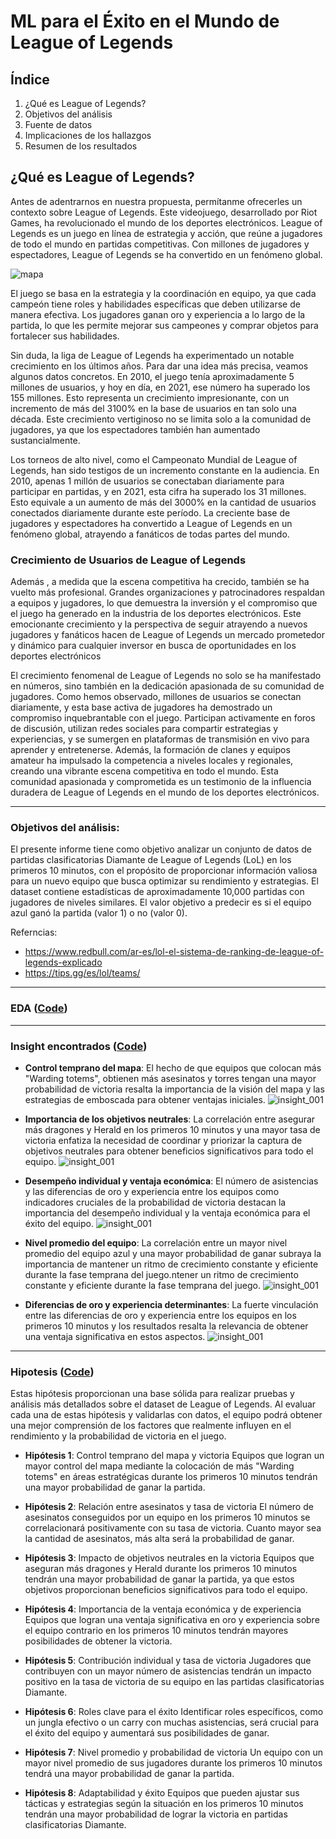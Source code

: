 
# ML para el Éxito en el Mundo de League of Legends

## Índice
   1. ¿Qué es League of Legends?
   2. Objetivos del análisis
   3. Fuente de datos
   4. Implicaciones de los hallazgos
   5. Resumen de los resultados

## ¿Qué es League of Legends? 
Antes de adentrarnos en nuestra propuesta, permítanme    ofrecerles un contexto sobre League of Legends. Este videojuego, desarrollado por Riot Games, ha revolucionado el mundo de los deportes electrónicos. League of Legends es un juego en línea de estrategia y acción, que reúne a jugadores de todo el mundo en partidas competitivas. Con millones de jugadores y espectadores, League of Legends se ha convertido en un fenómeno global.

![mapa](https://www.pinnacle.com/Cms_Data/Contents/Guest/Media/esports2017/Article-Images/LoL/2019/2019-How-to-improve-your-lol-predictions/Esports-Hero-Esports-How-to-improve-your-LoL-predictions.jpg)

El juego se basa en la estrategia y la coordinación en equipo, ya que cada campeón tiene roles y habilidades específicas que deben utilizarse de manera efectiva. Los jugadores ganan oro y experiencia a lo largo de la partida, lo que les permite mejorar sus campeones y comprar objetos para fortalecer sus habilidades.

Sin duda, la liga de League of Legends ha experimentado un notable crecimiento en los últimos años. Para dar una idea más precisa, veamos algunos datos concretos. En 2010, el juego tenía aproximadamente 5 millones de usuarios, y hoy en día, en 2021, ese número ha superado los 155 millones. Esto representa un crecimiento impresionante, con un incremento de más del 3100% en la base de usuarios en tan solo una década. Este crecimiento vertiginoso no se limita solo a la comunidad de jugadores, ya que los espectadores también han aumentado sustancialmente.

Los torneos de alto nivel, como el Campeonato Mundial de League of Legends, han sido testigos de un incremento constante en la audiencia. En 2010, apenas 1 millón de usuarios se conectaban diariamente para participar en partidas, y en 2021, esta cifra ha superado los 31 millones. Esto equivale a un aumento de más del 3000% en la cantidad de usuarios conectados diariamente durante este período. La creciente base de jugadores y espectadores ha convertido a League of Legends en un fenómeno global, atrayendo a fanáticos de todas partes del mundo.

### Crecimiento de Usuarios de League of Legends
Además , a medida que la escena competitiva ha crecido, también se ha vuelto más profesional. Grandes organizaciones y patrocinadores respaldan a equipos y jugadores, lo que demuestra la inversión y el compromiso que el juego ha generado en la industria de los deportes electrónicos. Este emocionante crecimiento y la perspectiva de seguir atrayendo a nuevos jugadores y fanáticos hacen de League of Legends un mercado prometedor y dinámico para cualquier inversor en busca de oportunidades en los deportes electrónicos

El crecimiento fenomenal de League of Legends no solo se ha manifestado en números, sino también en la dedicación apasionada de su comunidad de jugadores. Como hemos observado, millones de usuarios se conectan diariamente, y esta base activa de jugadores ha demostrado un compromiso inquebrantable con el juego. Participan activamente en foros de discusión, utilizan redes sociales para compartir estrategias y experiencias, y se sumergen en plataformas de transmisión en vivo para aprender y entretenerse. Además, la formación de clanes y equipos amateur ha impulsado la competencia a niveles locales y regionales, creando una vibrante escena competitiva en todo el mundo. Esta comunidad apasionada y comprometida es un testimonio de la influencia duradera de League of Legends en el mundo de los deportes electrónicos.


---

### Objetivos del análisis:
El presente informe tiene como objetivo analizar un conjunto de datos de partidas clasificatorias Diamante de League of Legends (LoL) en los primeros 10 minutos, con el propósito de proporcionar información valiosa para un nuevo equipo que busca optimizar su rendimiento y estrategias. El dataset contiene estadísticas de aproximadamente 10,000 partidas con jugadores de niveles similares. El valor objetivo a predecir es si el equipo azul ganó la partida (valor 1) o no (valor 0).

Referncias:
- https://www.redbull.com/ar-es/lol-el-sistema-de-ranking-de-league-of-legends-explicado
- https://tips.gg/es/lol/teams/

---

### EDA ([Code](notebooks/001_EDA.ipynb))

---
### Insight encontrados ([Code](notebooks/002_Insight.ipynb))

- **Control temprano del mapa**: El hecho de que equipos que colocan más "Warding totems", obtienen más asesinatos y torres tengan una mayor probabilidad de victoria resalta la importancia de la visión del mapa y las estrategias de emboscada para obtener ventajas iniciales.
![insight_001](static/img/Insight_001.png)


- **Importancia de los objetivos neutrales**: La correlación entre asegurar más dragones y Herald en los primeros 10 minutos y una mayor tasa de victoria enfatiza la necesidad de coordinar y priorizar la captura de objetivos neutrales para obtener beneficios significativos para todo el equipo.
![insight_001](static/img/Insight_002.png)

- **Desempeño individual y ventaja económica**: El número de asistencias y las diferencias de oro y experiencia entre los equipos como indicadores cruciales de la probabilidad de victoria destacan la importancia del desempeño individual y la ventaja económica para el éxito del equipo.
![insight_001](static/img/Insight_003.png)

- **Nivel promedio del equipo**: La correlación entre un mayor nivel promedio del equipo azul y una mayor probabilidad de ganar subraya la importancia de mantener un ritmo de crecimiento constante y eficiente durante la fase temprana del juego.ntener un ritmo de crecimiento constante y eficiente durante la fase temprana del juego.
![insight_001](static/img/Insight_004.png)

- **Diferencias de oro y experiencia determinantes**: La fuerte vinculación entre las diferencias de oro y experiencia entre los equipos en los primeros 10 minutos y los resultados resalta la relevancia de obtener una ventaja significativa en estos aspectos.
![insight_001](static/img/Insight_005.png)

---

### Hipotesis ([Code](notebooks/003_Outsight.ipynb))
Estas hipótesis proporcionan una base sólida para realizar pruebas y análisis más detallados sobre el dataset de League of Legends. Al evaluar cada una de estas hipótesis y validarlas con datos, el equipo podrá obtener una mejor comprensión de los factores que realmente influyen en el rendimiento y la probabilidad de victoria en el juego.

- **Hipótesis 1**: Control temprano del mapa y victoria
Equipos que logran un mayor control del mapa mediante la colocación de más "Warding totems" en áreas estratégicas durante los primeros 10 minutos tendrán una mayor probabilidad de ganar la partida.

- **Hipótesis 2**: Relación entre asesinatos y tasa de victoria
El número de asesinatos conseguidos por un equipo en los primeros 10 minutos se correlacionará positivamente con su tasa de victoria. Cuanto mayor sea la cantidad de asesinatos, más alta será la probabilidad de ganar.

- **Hipótesis 3**: Impacto de objetivos neutrales en la victoria
Equipos que aseguran más dragones y Herald durante los primeros 10 minutos tendrán una mayor probabilidad de ganar la partida, ya que estos objetivos proporcionan beneficios significativos para todo el equipo.

- **Hipótesis 4**: Importancia de la ventaja económica y de experiencia
Equipos que logran una ventaja significativa en oro y experiencia sobre el equipo contrario en los primeros 10 minutos tendrán mayores posibilidades de obtener la victoria.

- **Hipótesis 5**: Contribución individual y tasa de victoria
Jugadores que contribuyen con un mayor número de asistencias tendrán un impacto positivo en la tasa de victoria de su equipo en las partidas clasificatorias Diamante.

- **Hipótesis 6**: Roles clave para el éxito
Identificar roles específicos, como un jungla efectivo o un carry con muchas asistencias, será crucial para el éxito del equipo y aumentará sus posibilidades de ganar.

- **Hipótesis 7**: Nivel promedio y probabilidad de victoria
Un equipo con un mayor nivel promedio de sus jugadores durante los primeros 10 minutos tendrá una mayor probabilidad de ganar la partida.

- **Hipótesis 8**: Adaptabilidad y éxito
Equipos que pueden ajustar sus tácticas y estrategias según la situación en los primeros 10 minutos tendrán una mayor probabilidad de lograr la victoria en partidas clasificatorias Diamante.